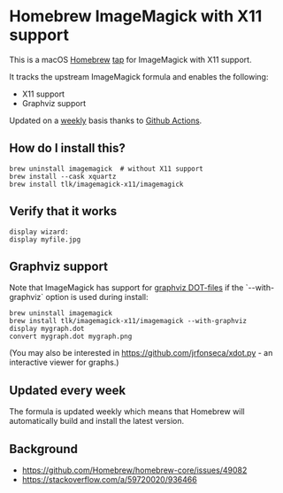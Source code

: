 # Homebrew ImageMagick with X11 support

This is a macOS [Homebrew](https://brew.sh) [tap](https://docs.brew.sh/Taps) for ImageMagick with X11 support.

It tracks the upstream ImageMagick formula and enables the following:
- X11 support
- Graphviz support

Updated on a [weekly](.github/workflows/weekly-update.yml) basis thanks to [Github Actions](https://github.com/features/actions).

## How do I install this?
```
brew uninstall imagemagick  # without X11 support
brew install --cask xquartz
brew install tlk/imagemagick-x11/imagemagick
```

## Verify that it works
```
display wizard:
display myfile.jpg
```

## Graphviz support
Note that ImageMagick has support for [graphviz DOT-files](https://en.wikipedia.org/wiki/DOT_(graph_description_language)) if the `--with-graphviz` option is used during install:
```
brew uninstall imagemagick
brew install tlk/imagemagick-x11/imagemagick --with-graphviz
display mygraph.dot
convert mygraph.dot mygraph.png
```
(You may also be interested in https://github.com/jrfonseca/xdot.py - an interactive viewer for graphs.)

## Updated every week
The formula is updated weekly which means that Homebrew will automatically build and install the latest version.

## Background
* https://github.com/Homebrew/homebrew-core/issues/49082
* https://stackoverflow.com/a/59720020/936466

